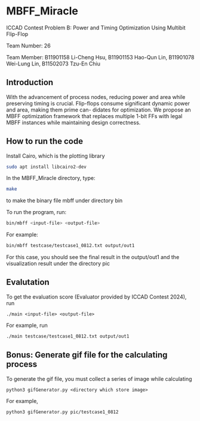 # MBFF_Miracle
ICCAD Contest Problem B: Power and Timing Optimization Using Multibit Flip-Flop

Team Number: 26

Team Member: B11901158 Li-Cheng Hsu, B11901153 Hao-Qun Lin, B11901078 Wei-Lung Lin, B11502073 Tzu-En Chiu

## Introduction
With the advancement of process nodes, reducing power
and area while preserving timing is crucial. Flip-flops consume
significant dynamic power and area, making them prime can-
didates for optimization. We propose an MBFF optimization
framework that replaces multiple 1-bit FFs with legal MBFF
instances while maintaining design correctness.

## How to run the code
Install Cairo, which is the plotting library
```bash
sudo apt install libcairo2-dev
```
In the MBFF_Miracle directory, type:
```bash 
make
```
to make the binary file mbff under directory bin

To run the program, run:
```bash
bin/mbff <input-file> <output-file>
```
For example:
```bash
bin/mbff testcase/testcase1_0812.txt output/out1
```
For this case, you should see the final result in the output/out1 and the visualization result under the directory pic

## Evalutation
To get the evaluation score (Evaluator provided by ICCAD Contest 2024), run
```
./main <input-file> <output-file>
```
For example, run
```bash
./main testcase/testcase1_0812.txt output/out1
```

## Bonus: Generate gif file for the calculating process
To generate the gif file, you must collect a series of image while calculating 
```
python3 gifGenerator.py <directory which store image>
```
For example,
```
python3 gifGenerator.py pic/testcase1_0812
```